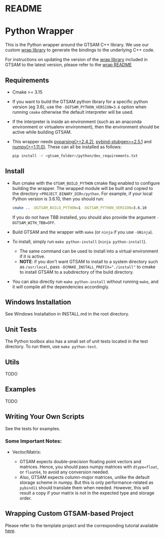 # README

# Python Wrapper

This is the Python wrapper around the GTSAM C++ library. We use our custom [wrap library](https://github.com/borglab/wrap) to generate the bindings to the underlying C++ code.

For instructions on updating the version of the [wrap library](https://github.com/borglab/wrap) included in GTSAM to the latest version, please refer to the [wrap README](https://github.com/borglab/wrap/blob/master/README.md#git-subtree-and-contributing)

## Requirements

- Cmake >= 3.15
- If you want to build the GTSAM python library for a specific python version (eg 3.6),
  use the `-DGTSAM_PYTHON_VERSION=3.6` option when running `cmake` otherwise the default interpreter will be used.
- If the interpreter is inside an environment (such as an anaconda environment or virtualenv environment),
  then the environment should be active while building GTSAM.
- This wrapper needs [pyparsing(>=2.4.2)](https://github.com/pyparsing/pyparsing), [pybind-stubgen>=2.5.1](https://github.com/sizmailov/pybind11-stubgen) and [numpy(>=1.11.0)](https://numpy.org/). These can all be installed as follows:

  ```bash
  pip install -r <gtsam_folder>/python/dev_requirements.txt
  ```

## Install

- Run cmake with the `GTSAM_BUILD_PYTHON` cmake flag enabled to configure building the wrapper. The wrapped module will be built and copied to the directory `<PROJECT_BINARY_DIR>/python`. For example, if your local Python version is 3.6.10, then you should run:
  ```bash
  cmake .. -DGTSAM_BUILD_PYTHON=1 -DGTSAM_PYTHON_VERSION=3.6.10
  ```
  If you do not have TBB installed, you should also provide the argument `-DGTSAM_WITH_TBB=OFF`.
- Build GTSAM and the wrapper with `make` (or `ninja` if you use `-GNinja`).

- To install, simply run `make python-install` (`ninja python-install`).
  - The same command can be used to install into a virtual environment if it is active.
  - **NOTE**: if you don't want GTSAM to install to a system directory such as `/usr/local`, pass `-DCMAKE_INSTALL_PREFIX="./install"` to cmake to install GTSAM to a subdirectory of the build directory.

- You can also directly run `make python-install` without running `make`, and it will compile all the dependencies accordingly.

## Windows Installation

See Windows Installation in INSTALL.md in the root directory.

## Unit Tests

The Python toolbox also has a small set of unit tests located in the
test directory.
To run them, use `make python-test`.

## Utils

TODO

## Examples

TODO

## Writing Your Own Scripts

See the tests for examples.

### Some Important Notes:

- Vector/Matrix:

  - GTSAM expects double-precision floating point vectors and matrices.
    Hence, you should pass numpy matrices with `dtype=float`, or `float64`, to avoid any conversion needed.
  - Also, GTSAM expects _column-major_ matrices, unlike the default storage
    scheme in numpy. But this is only performance-related as `pybind11` should translate them when needed. However, this will result a copy if your matrix is not in the expected type
    and storage order.

## Wrapping Custom GTSAM-based Project

Please refer to the template project and the corresponding tutorial available [here](https://github.com/borglab/GTSAM-project-python).
